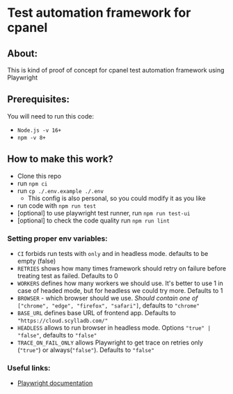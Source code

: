 # Test automation framework for cpanel

## About:
This is kind of proof of concept for cpanel test automation framework
using Playwright

## Prerequisites:

You will need to run this code:
- ```Node.js -v 16+```
- ```npm -v 8+```

## How to make this work?

- Clone this repo
- run `npm ci`
- run `cp ./.env.example ./.env`
    - This config is also personal, so you could modify it as you like
- run code with `npm run test`
- [optional] to use playwright test runner, run `npm run test-ui`
- [optional] to check the code quality run `npm run lint`

### Setting proper env variables:

- `CI` forbids run tests with `only` and in headless mode. defaults to be empty (false)
- `RETRIES` shows how many times framework should retry on failure before treating test as failed. Defaults to 0
- `WORKERS` defines how many workers we should use. It's better to use 1 in case of headed mode, but for headless we
  could try more. Defaults to 1
- `BROWSER` - which browser should we use. *Should contain one of* `["chrome", "edge", "firefox", "safari"]`, defaults
  to `"chrome"`
- `BASE_URL` defines base URL of frontend app. Defaults to `"https://cloud.scylladb.com/"`
- `HEADLESS` allows to run browser in headless mode. Options `"true" | "false"`, defaults to `"false"`
- `TRACE_ON_FAIL_ONLY` allows Playwright to get trace on retries only (`"true"`) or always(`"false"`). Defaults to
  `"false"`

### Useful links:

- [Playwright documentation](https://playwright.dev/)
